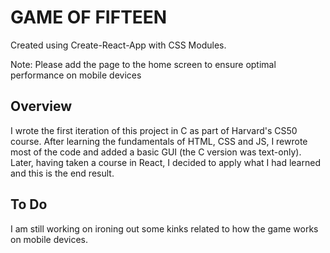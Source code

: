 # GAME OF FIFTEEN
Created using Create-React-App with CSS Modules.

Note: Please add the page to the home screen to ensure optimal performance on mobile devices

## Overview

I wrote the first iteration of this project in C as part of Harvard's CS50 course. After learning the fundamentals of HTML, CSS and JS, I rewrote most of the code and added a basic GUI (the C version was text-only). Later, having taken a course in React, I decided to apply what I had learned and this is the end result. 

## To Do

I am still working on ironing out some kinks related to how the game works on mobile devices.
